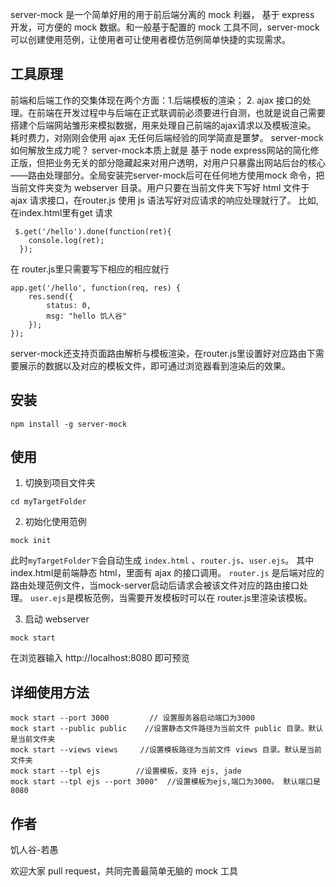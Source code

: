 server-mock 是一个简单好用的用于前后端分离的 mock 利器， 基于 express 开发，可方便的 mock 数据。和一般基于配置的 mock 工具不同，server-mock可以创建使用范例，让使用者可让使用者模仿范例简单快捷的实现需求。


## 工具原理
前端和后端工作的交集体现在两个方面：1.后端模板的渲染； 2. ajax 接口的处理。在前端在开发过程中与后端在正式联调前必须要进行自测，也就是说自己需要搭建个后端网站雏形来模拟数据，用来处理自己前端的ajax请求以及模板渲染。 耗时费力，对刚刚会使用 ajax 无任何后端经验的同学简直是噩梦。
server-mock 如何解放生成力呢？
server-mock本质上就是 基于 node express网站的简化修正版，但把业务无关的部分隐藏起来对用户透明，对用户只暴露出网站后台的核心——路由处理部分。全局安装完server-mock后可在任何地方使用mock 命令，把当前文件夹变为 webserver 目录。用户只要在当前文件夹下写好 html 文件于ajax 请求接口，在router.js 使用 js 语法写好对应请求的响应处理就行了。 
比如, 在index.html里有get 请求
```
 $.get('/hello').done(function(ret){
  	console.log(ret);
  });
```
在 router.js里只需要写下相应的相应就行
```
app.get('/hello', function(req, res) {
	res.send({
		status: 0,
		msg: "hello 饥人谷"
	});
});
```

server-mock还支持页面路由解析与模板渲染，在router.js里设置好对应路由下需要展示的数据以及对应的模板文件，即可通过浏览器看到渲染后的效果。





## 安装
```
npm install -g server-mock
```

## 使用
1. 切换到项目文件夹
```
cd myTargetFolder
```
2. 初始化使用范例
```
mock init
```
此时`myTargetFolder下`会自动生成 `index.html` 、`router.js`、`user.ejs`。 其中index.html是前端静态 html，里面有 ajax 的接口调用。 `router.js` 是后端对应的路由处理范例文件，当mock-server启动后请求会被该文件对应的路由接口处理。 `user.ejs`是模板范例，当需要开发模板时可以在 router.js里渲染该模板。

3. 启动 webserver
```
mock start
```
在浏览器输入 http://localhost:8080 即可预览

## 详细使用方法
``` 
mock start --port 3000         // 设置服务器启动端口为3000
mock start --public public    //设置静态文件路径为当前文件 public 目录。默认是当前文件夹
mock start --views views     //设置模板路径为当前文件 views 目录。默认是当前文件夹
mock start --tpl ejs        //设置模板，支持 ejs, jade
mock start --tpl ejs --port 3000"  //设置模板为ejs,端口为3000。 默认端口是8080

```



## 作者
饥人谷-若愚

欢迎大家 pull request，共同完善最简单无脑的 mock 工具

